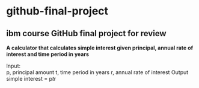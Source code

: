 # github-final-project
## ibm course GitHub final project for review

**A calculator that calculates simple interest given principal, annual rate of interest and time period in years**

Input: <br>
<t>   p, principal amount </t>
   t, time period in years
   r, annual rate of interest
Output
   simple interest = p*t*r
